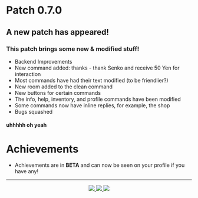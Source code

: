 <h1> Patch 0.7.0

## A new patch has appeared!

### This patch brings some new & modified stuff!

- Backend Improvements
- New command added: thanks - thank Senko and receive 50 Yen for interaction
- Most commands have had their text modified (to be friendlier?)
- New room added to the clean command
- New buttons for certain commands
- The info, help, inventory, and profile commands have been modified
- Some commands now have inline replies, for example, the shop
- Bugs squashed

#### uhhhhh oh yeah

# Achievements

- Achievements are in **BETA** and can now be seen on your profile if you have any!

---
<div align="center">
    <a href="https://senko.gg/discord">
        <img src="https://img.shields.io/discord/777251087592718336?color=5865F2&label=Community&logo=discord&logoColor=white">
    </a>
    <a href="https://senkosworld.com/invite">
        <img src="https://img.shields.io/badge/-Invite%20Senko-orange">
    </a>
    <a href="https://github.com/SenkoTheKitsune1/Senko-Issues/issues/new?assignees=&labels=Bug/Error&template=bug-report.md&title=">
        <img src="https://img.shields.io/badge/-Submit%20a%20issue-blue">
    </a>

